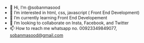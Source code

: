 - 👋 Hi, I’m @sobanmasood
- 👀 I’m interested in html, css, javascript ( Front End Development)
- 🌱 I’m currently learning Front End Developement 
- 💞️ I’m looking to collaborate on Insta, Facebook, and Twitter
- 📫 How to reach me whatsapp no. 00923349849077, sobanmasood@gmail.com

<!---
sobanmasood/sobanmasood is a ✨ special ✨ repository because its `README.md` (this file) appears on your GitHub profile.
You can click the Preview link to take a look at your changes.
--->
